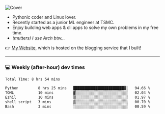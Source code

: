 ![Cover](https://i.imgur.com/BmnIp4h.jpg)

- Pythonic coder and Linux lover.
- Recently started as a junior ML engineer at TSMC.
- Enjoy building web apps & cli apps to solve my own problems in my free time.
- _(mutters) I use Arch btw..._

👉️ [My Website](https://whoosh.blog/@hank), which is hosted on the blogging service that I built!

---

### 💻 Weekly (after-hour) dev times

<!--START_SECTION:waka-->

```txt
Total Time: 8 hrs 54 mins

Python         8 hrs 25 mins   ███████████████████████▓░   94.66 %
TOML           10 mins         ▓░░░░░░░░░░░░░░░░░░░░░░░░   02.04 %
Ezhil          10 mins         ▒░░░░░░░░░░░░░░░░░░░░░░░░   01.97 %
shell script   3 mins          ▒░░░░░░░░░░░░░░░░░░░░░░░░   00.70 %
Bash           3 mins          ░░░░░░░░░░░░░░░░░░░░░░░░░   00.59 %
```

<!--END_SECTION:waka-->
